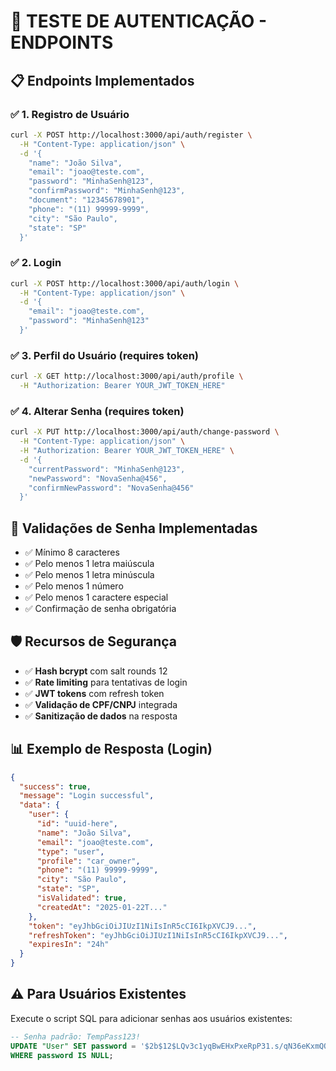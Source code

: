 # 🚀 TESTE DE AUTENTICAÇÃO - ENDPOINTS

## 📋 Endpoints Implementados

### ✅ 1. Registro de Usuário
```bash
curl -X POST http://localhost:3000/api/auth/register \
  -H "Content-Type: application/json" \
  -d '{
    "name": "João Silva",
    "email": "joao@teste.com",
    "password": "MinhaSenh@123",
    "confirmPassword": "MinhaSenh@123",
    "document": "12345678901",
    "phone": "(11) 99999-9999",
    "city": "São Paulo",
    "state": "SP"
  }'
```

### ✅ 2. Login
```bash
curl -X POST http://localhost:3000/api/auth/login \
  -H "Content-Type: application/json" \
  -d '{
    "email": "joao@teste.com",
    "password": "MinhaSenh@123"
  }'
```

### ✅ 3. Perfil do Usuário (requires token)
```bash
curl -X GET http://localhost:3000/api/auth/profile \
  -H "Authorization: Bearer YOUR_JWT_TOKEN_HERE"
```

### ✅ 4. Alterar Senha (requires token)
```bash
curl -X PUT http://localhost:3000/api/auth/change-password \
  -H "Content-Type: application/json" \
  -H "Authorization: Bearer YOUR_JWT_TOKEN_HERE" \
  -d '{
    "currentPassword": "MinhaSenh@123",
    "newPassword": "NovaSenha@456",
    "confirmNewPassword": "NovaSenha@456"
  }'
```

## 🔐 Validações de Senha Implementadas

- ✅ Mínimo 8 caracteres
- ✅ Pelo menos 1 letra maiúscula
- ✅ Pelo menos 1 letra minúscula  
- ✅ Pelo menos 1 número
- ✅ Pelo menos 1 caractere especial
- ✅ Confirmação de senha obrigatória

## 🛡️ Recursos de Segurança

- ✅ **Hash bcrypt** com salt rounds 12
- ✅ **Rate limiting** para tentativas de login
- ✅ **JWT tokens** com refresh token
- ✅ **Validação de CPF/CNPJ** integrada
- ✅ **Sanitização de dados** na resposta

## 📊 Exemplo de Resposta (Login)

```json
{
  "success": true,
  "message": "Login successful",
  "data": {
    "user": {
      "id": "uuid-here",
      "name": "João Silva",
      "email": "joao@teste.com",
      "type": "user",
      "profile": "car_owner",
      "phone": "(11) 99999-9999",
      "city": "São Paulo",
      "state": "SP",
      "isValidated": true,
      "createdAt": "2025-01-22T..."
    },
    "token": "eyJhbGciOiJIUzI1NiIsInR5cCI6IkpXVCJ9...",
    "refreshToken": "eyJhbGciOiJIUzI1NiIsInR5cCI6IkpXVCJ9...",
    "expiresIn": "24h"
  }
}
```

## ⚠️ Para Usuários Existentes

Execute o script SQL para adicionar senhas aos usuários existentes:
```sql
-- Senha padrão: TempPass123!
UPDATE "User" SET password = '$2b$12$LQv3c1yqBwEHxPxeRpP31.s/qN36eKxmQQPa1KbV0I0rKFI/qXX6K' 
WHERE password IS NULL;
```
